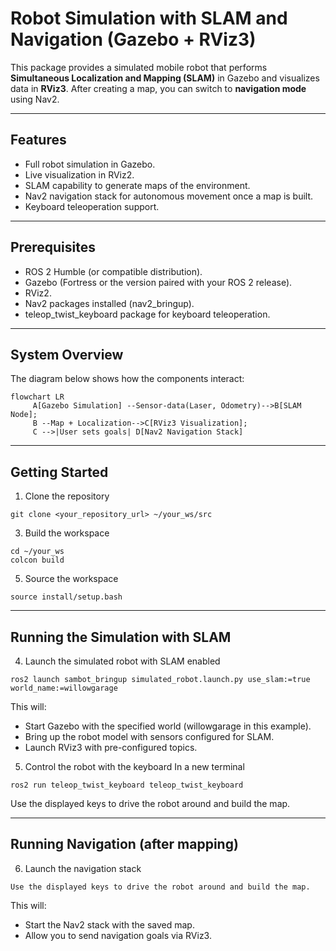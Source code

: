 # Robot Simulation with SLAM and Navigation (Gazebo + RViz3)

This package provides a simulated mobile robot that performs **Simultaneous Localization and Mapping (SLAM)** in Gazebo and visualizes data in **RViz3**. After creating a map, you can switch to **navigation mode** using Nav2.

---

## Features
- Full robot simulation in Gazebo.
- Live visualization in RViz2.
- SLAM capability to generate maps of the environment.
- Nav2 navigation stack for autonomous movement once a map is built.
- Keyboard teleoperation support.

---
## Prerequisites

- ROS 2 Humble (or compatible distribution).
- Gazebo (Fortress or the version paired with your ROS 2 release).
- RViz2.
- Nav2 packages installed (nav2_bringup).
- teleop_twist_keyboard package for keyboard teleoperation.
---

## System Overview

The diagram below shows how the components interact:

```mermaid
flowchart LR
     A[Gazebo Simulation] --Sensor-data(Laser, Odometry)-->B[SLAM Node];
     B --Map + Localization-->C[RViz3 Visualization];
     C -->|User sets goals| D[Nav2 Navigation Stack]
```

---

## Getting Started
1. Clone the repository
```
git clone <your_repository_url> ~/your_ws/src
```
3. Build the workspace
```
cd ~/your_ws
colcon build
```
5. Source the workspace
```
source install/setup.bash
```

---

## Running the Simulation with SLAM
4. Launch the simulated robot with SLAM enabled
```
ros2 launch sambot_bringup simulated_robot.launch.py use_slam:=true world_name:=willowgarage
```
This will:
- Start Gazebo with the specified world (willowgarage in this example).
- Bring up the robot model with sensors configured for SLAM.
- Launch RViz3 with pre-configured topics.

5. Control the robot with the keyboard
In a new terminal
```
ros2 run teleop_twist_keyboard teleop_twist_keyboard
```
Use the displayed keys to drive the robot around and build the map.

---

## Running Navigation (after mapping)
6. Launch the navigation stack
```
Use the displayed keys to drive the robot around and build the map.
```
This will:
- Start the Nav2 stack with the saved map.
- Allow you to send navigation goals via RViz3.


